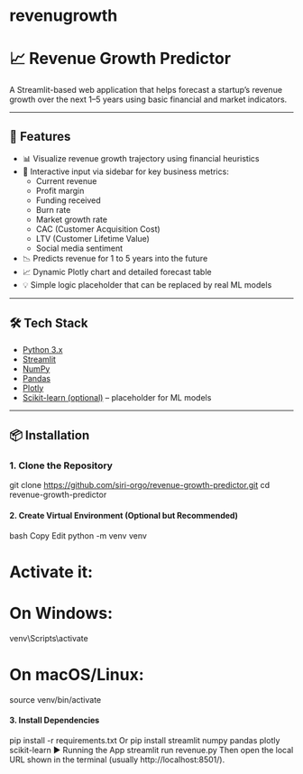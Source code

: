 # revenugrowth
# 📈 Revenue Growth Predictor

A Streamlit-based web application that helps forecast a startup’s revenue growth over the next 1–5 years using basic financial and market indicators.

---

## 🚀 Features

- 📊 Visualize revenue growth trajectory using financial heuristics
- 🧮 Interactive input via sidebar for key business metrics:
  - Current revenue
  - Profit margin
  - Funding received
  - Burn rate
  - Market growth rate
  - CAC (Customer Acquisition Cost)
  - LTV (Customer Lifetime Value)
  - Social media sentiment
- 📉 Predicts revenue for 1 to 5 years into the future
- 📈 Dynamic Plotly chart and detailed forecast table
- 💡 Simple logic placeholder that can be replaced by real ML models

---

## 🛠 Tech Stack

- [Python 3.x](https://www.python.org/)
- [Streamlit](https://streamlit.io/)
- [NumPy](https://numpy.org/)
- [Pandas](https://pandas.pydata.org/)
- [Plotly](https://plotly.com/)
- [Scikit-learn (optional)](https://scikit-learn.org/) – placeholder for ML models

---

## 📦 Installation

### 1. Clone the Repository

git clone https://github.com/siri-orgo/revenue-growth-predictor.git
cd revenue-growth-predictor
#### 2. Create Virtual Environment (Optional but Recommended)
bash
Copy
Edit
python -m venv venv
# Activate it:
# On Windows:
venv\Scripts\activate
# On macOS/Linux:
source venv/bin/activate
#### 3. Install Dependencies
pip install -r requirements.txt
Or 
pip install streamlit numpy pandas plotly scikit-learn
▶️ Running the App
streamlit run revenue.py
Then open the local URL shown in the terminal (usually http://localhost:8501/).

